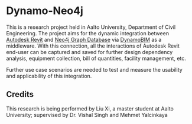 # Dynamo-Neo4j
This is a research project held in Aalto University, Department of Civil Engineering.
The project aims for the dynamic integration between [Autodesk Revit](http://www.autodesk.com/products/revit-family/overview) and [Neo4j Graph Database](https://neo4j.com/) via [DynamoBIM](http://dynamobim.org/) as a middleware. With this connection, all the interactions of Autodesk Revit end-user can be captured and saved for further design dependency analysis, equipment collection, bill of quantities, facility management, etc.

Further use case scenarios are needed to test and measure the usability and applicability of this integration.

## Credits
This research is being performed by Liu Xi, a master student at Aalto University; supervised by Dr. Vishal Singh and Mehmet Yalcinkaya
